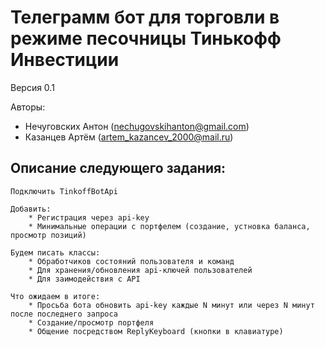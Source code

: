 # Телеграмм бот для торговли в режиме песочницы Тинькофф Инвестиции
Версия 0.1

Авторы: 
* Нечуговских Антон (nechugovskihanton@gmail.com)
* Казанцев Артём (artem_kazancev_2000@mail.ru)

## Описание следующего задания:
    Подключить TinkoffBotApi
    
    Добавить:
        * Регистрация через api-key
        * Минимальные операции с портфелем (создание, устновка баланса, просмотр позиций)
        
    Будем писать классы:
        * Обработчиков состояний пользователя и команд
        * Для хранения/обновления api-ключей пользователей
        * Для заимодействия с API
        
    Что ожидаем в итоге:
        * Просьба бота обновить api-key каждые N минут или через N минут после последнего запроса
        * Создание/просмотр портфеля
        * Общение посредством ReplyKeyboard (кнопки в клавиатуре)
        
        